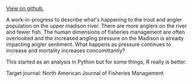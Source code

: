 [View on github.](https://github.com/stevenranney/angler_pressure)

A work-in-progress to describe what's happening to the trout and angler population on the upper madison river. There are more anglers on the river and fewer fish. The human dimensions of fisheries management are often overlooked and the increased angling pressure on the Madison is already impacting angler sentiment. What happens as pressure continues to increase and mortality increases concomittantly?

This started as an analysis in Python but for some things, R really is better.

Target journal: North American Journal of Fisheries Management
